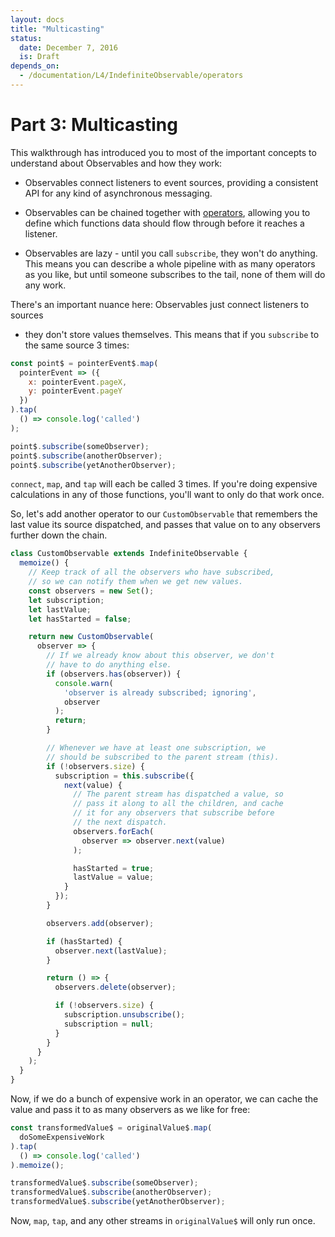 ```yaml
---
layout: docs
title: "Multicasting"
status:
  date: December 7, 2016
  is: Draft
depends_on:
  - /documentation/L4/IndefiniteObservable/operators
---
```


# Part 3: Multicasting

This walkthrough has introduced you to most of the important concepts to
understand about Observables and how they work:

- Observables connect listeners to event sources, providing a consistent API
  for any kind of asynchronous messaging.

- Observables can be chained together with [operators](#operators), allowing you
  to define which functions data should flow through before it reaches a
  listener.

- Observables are lazy - until you call `subscribe`, they won't do anything.
  This means you can describe a whole pipeline with as many operators as you
  like, but until someone subscribes to the tail, none of them will do any
  work.

There's an important nuance here: Observables just connect listeners to sources
- they don't store values themselves.  This means that if you `subscribe` to the
same source 3 times:

```javascript
const point$ = pointerEvent$.map(
  pointerEvent => ({
    x: pointerEvent.pageX,
    y: pointerEvent.pageY
  })
).tap(
  () => console.log('called')
);

point$.subscribe(someObserver);
point$.subscribe(anotherObserver);
point$.subscribe(yetAnotherObserver);
```

`connect`, `map`, and `tap` will each be called 3 times.  If you're doing
expensive calculations in any of those functions, you'll want to only do that
work once.

So, let's add another operator to our `CustomObservable` that remembers the
last value its source dispatched, and passes that value on to any observers
further down the chain.

```javascript
class CustomObservable extends IndefiniteObservable {
  memoize() {
    // Keep track of all the observers who have subscribed,
    // so we can notify them when we get new values.
    const observers = new Set();
    let subscription;
    let lastValue;
    let hasStarted = false;

    return new CustomObservable(
      observer => {
        // If we already know about this observer, we don't
        // have to do anything else.
        if (observers.has(observer)) {
          console.warn(
            'observer is already subscribed; ignoring', 
            observer
          );
          return;
        }

        // Whenever we have at least one subscription, we
        // should be subscribed to the parent stream (this).
        if (!observers.size) {
          subscription = this.subscribe({
            next(value) {
              // The parent stream has dispatched a value, so
              // pass it along to all the children, and cache
              // it for any observers that subscribe before
              // the next dispatch.
              observers.forEach(
                observer => observer.next(value)
              );

              hasStarted = true;
              lastValue = value;
            }
          });
        }

        observers.add(observer);

        if (hasStarted) {
          observer.next(lastValue);
        }

        return () => {
          observers.delete(observer);

          if (!observers.size) {
            subscription.unsubscribe();
            subscription = null;
          }
        }
      }
    );
  }
}
```

Now, if we do a bunch of expensive work in an operator, we can cache the value
and pass it to as many observers as we like for free:

```javascript
const transformedValue$ = originalValue$.map(
  doSomeExpensiveWork
).tap(
  () => console.log('called')
).memoize();

transformedValue$.subscribe(someObserver);
transformedValue$.subscribe(anotherObserver);
transformedValue$.subscribe(yetAnotherObserver);
```

Now, `map`, `tap`, and any other streams in `originalValue$` will only run
once.

